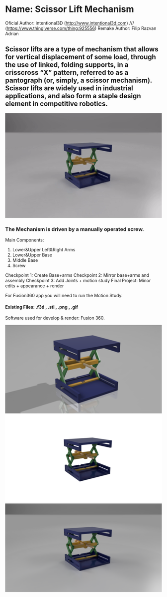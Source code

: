 # Name: Scissor Lift Mechanism
Oficial Author: intentional3D (http://www.intentional3d.com) /// (https://www.thingiverse.com/thing:925556)
Remake Author: Filip Razvan Adrian
## Scissor lifts are a type of mechanism that allows for vertical displacement of some load, through the use of linked, folding supports, in a crisscross “X” pattern, referred to as a pantograph (or, simply, a scissor mechanism). Scissor lifts are widely used in industrial applications, and also form a staple design element in competitive robotics.
![demo](GIF.gif)
### The Mechanism is driven by a manually operated screw.
Main Components: 
1) Lower&Upper Left&Right Arms
2) Lower&Upper Base
3) Middle Base
4) Screw

Checkpoint 1: Create Base+arms
Checkpoint 2: Mirror base+arms and assembly
Checkpoint 3: Add Joints + motion study
Final Project: Minor edits + appearance + render

For Fusion360 app you will need to run the Motion Study.

#### Existing Files: .f3d , .stl , .png , .gif

Software used for develop & render: Fusion 360.

![Screenshot](jpg.png)
![Screenshot](jpg2.png)
![Screenshot](jpg3.png)
